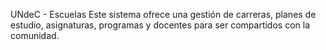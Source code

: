 UNdeC - Escuelas
Este sistema ofrece una gestión de carreras, planes de estudio, asignaturas, programas y docentes para ser compartidos con la comunidad.


